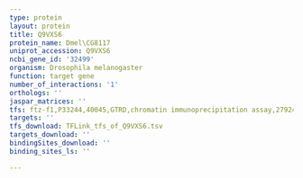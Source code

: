 ```yaml
---
type: protein
layout: protein
title: Q9VXS6
protein_name: Dmel\CG8117
uniprot_accession: Q9VXS6
ncbi_gene_id: '32499'
organism: Drosophila melanogaster
function: target gene
number_of_interactions: '1'
orthologs: ''
jaspar_matrices: ''
tfs: ftz-f1,P33244,40045,GTRD,chromatin immunoprecipitation assay,27924024%5Buid%5D,No
targets: ''
tfs_download: TFLink_tfs_of_Q9VXS6.tsv
targets_download: ''
bindingSites_download: ''
binding_sites_ls: ''

---
```

